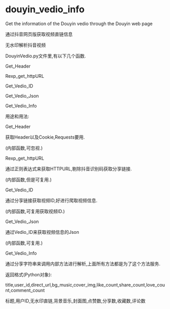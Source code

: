 # douyin_vedio_info
Get the information of the Douyin vedio through the Douyin web page

通过抖音网页版获取视频直链信息

无水印解析抖音视频

DouyinVedio.py文件里,有以下几个函数.

Get_Header

Rexp_get_httpURL

Get_Vedio_ID

Get_Vedio_Json 

Get_Vedio_Info

用途和用法:

Get_Header

获取Header以及Cookie,Requests要用.

(内部函数,可忽视.)

Rexp_get_httpURL

通过正则表达式来获取HTTPURL,剔除抖音识别码获取分享链接.

(内部函数,但是可复用.)

Get_Vedio_ID

通过分享链接获取视频ID,好进行爬取视频信息.

(内部函数,可复用获取视频ID.)

Get_Vedio_Json

通过Vedio_ID来获取视频信息的Json

(内部函数,可复用.)

Get_Vedio_Info

通过分享字符串来调用内部方法进行解析,上面所有方法都是为了这个方法服务.

返回格式(Python对象):

title,user_id,direct_url,bg_music,cover_img,like_count,share_count,love_count,comment_count

标题,用户ID,无水印直链,背景音乐,封面图,点赞数,分享数,收藏数,评论数
